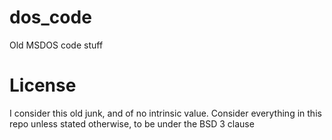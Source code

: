 # dos_code
Old MSDOS code stuff

# License
I consider this old junk, and of no intrinsic value. 
Consider everything in this repo unless stated otherwise, to be under the BSD 3 clause
